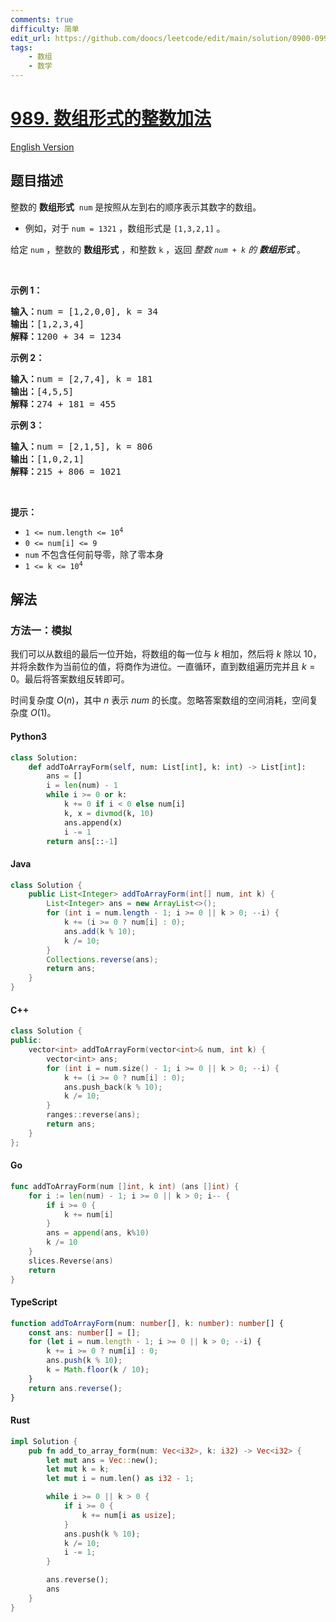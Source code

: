 ```yaml
---
comments: true
difficulty: 简单
edit_url: https://github.com/doocs/leetcode/edit/main/solution/0900-0999/0989.Add%20to%20Array-Form%20of%20Integer/README.md
tags:
    - 数组
    - 数学
---
```


<!-- problem:start -->

# [989. 数组形式的整数加法](https://leetcode.cn/problems/add-to-array-form-of-integer)

[English Version](/solution/0900-0999/0989.Add%20to%20Array-Form%20of%20Integer/README_EN.md)

## 题目描述

<!-- description:start -->

<p>整数的 <strong>数组形式</strong> &nbsp;<code>num</code>&nbsp;是按照从左到右的顺序表示其数字的数组。</p>

<ul>
	<li>例如，对于 <code>num = 1321</code> ，数组形式是 <code>[1,3,2,1]</code> 。</li>
</ul>

<p>给定 <code>num</code> ，整数的 <strong>数组形式</strong> ，和整数 <code>k</code> ，返回 <em>整数 <code>num + k</code> 的 <strong>数组形式</strong></em> 。</p>

<p>&nbsp;</p>

<ol>
</ol>

<p><strong>示例 1：</strong></p>

<pre>
<strong>输入：</strong>num = [1,2,0,0], k = 34
<strong>输出：</strong>[1,2,3,4]
<strong>解释：</strong>1200 + 34 = 1234
</pre>

<p><strong>示例 2：</strong></p>

<pre>
<strong>输入：</strong>num = [2,7,4], k = 181
<strong>输出：</strong>[4,5,5]
<strong>解释：</strong>274 + 181 = 455
</pre>

<p><strong>示例 3：</strong></p>

<pre>
<strong>输入：</strong>num = [2,1,5], k = 806
<strong>输出：</strong>[1,0,2,1]
<strong>解释：</strong>215 + 806 = 1021
</pre>

<p>&nbsp;</p>

<p><strong>提示：</strong></p>

<ul>
	<li><code>1 &lt;= num.length &lt;= 10<sup>4</sup></code></li>
	<li><code>0 &lt;= num[i] &lt;= 9</code></li>
	<li><code>num</code>&nbsp;不包含任何前导零，除了零本身</li>
	<li><code>1 &lt;= k &lt;= 10<sup>4</sup></code></li>
</ul>

<!-- description:end -->

## 解法

<!-- solution:start -->

### 方法一：模拟

我们可以从数组的最后一位开始，将数组的每一位与 $k$ 相加，然后将 $k$ 除以 $10$，并将余数作为当前位的值，将商作为进位。一直循环，直到数组遍历完并且 $k = 0$。最后将答案数组反转即可。

时间复杂度 $O(n)$，其中 $n$ 表示 $\textit{num}$ 的长度。忽略答案数组的空间消耗，空间复杂度 $O(1)$。

<!-- tabs:start -->

#### Python3

```python
class Solution:
    def addToArrayForm(self, num: List[int], k: int) -> List[int]:
        ans = []
        i = len(num) - 1
        while i >= 0 or k:
            k += 0 if i < 0 else num[i]
            k, x = divmod(k, 10)
            ans.append(x)
            i -= 1
        return ans[::-1]
```

#### Java

```java
class Solution {
    public List<Integer> addToArrayForm(int[] num, int k) {
        List<Integer> ans = new ArrayList<>();
        for (int i = num.length - 1; i >= 0 || k > 0; --i) {
            k += (i >= 0 ? num[i] : 0);
            ans.add(k % 10);
            k /= 10;
        }
        Collections.reverse(ans);
        return ans;
    }
}
```

#### C++

```cpp
class Solution {
public:
    vector<int> addToArrayForm(vector<int>& num, int k) {
        vector<int> ans;
        for (int i = num.size() - 1; i >= 0 || k > 0; --i) {
            k += (i >= 0 ? num[i] : 0);
            ans.push_back(k % 10);
            k /= 10;
        }
        ranges::reverse(ans);
        return ans;
    }
};
```

#### Go

```go
func addToArrayForm(num []int, k int) (ans []int) {
	for i := len(num) - 1; i >= 0 || k > 0; i-- {
		if i >= 0 {
			k += num[i]
		}
		ans = append(ans, k%10)
		k /= 10
	}
	slices.Reverse(ans)
	return
}
```

#### TypeScript

```ts
function addToArrayForm(num: number[], k: number): number[] {
    const ans: number[] = [];
    for (let i = num.length - 1; i >= 0 || k > 0; --i) {
        k += i >= 0 ? num[i] : 0;
        ans.push(k % 10);
        k = Math.floor(k / 10);
    }
    return ans.reverse();
}
```

#### Rust

```rust
impl Solution {
    pub fn add_to_array_form(num: Vec<i32>, k: i32) -> Vec<i32> {
        let mut ans = Vec::new();
        let mut k = k;
        let mut i = num.len() as i32 - 1;

        while i >= 0 || k > 0 {
            if i >= 0 {
                k += num[i as usize];
            }
            ans.push(k % 10);
            k /= 10;
            i -= 1;
        }

        ans.reverse();
        ans
    }
}
```

<!-- tabs:end -->

<!-- solution:end -->

<!-- problem:end -->
